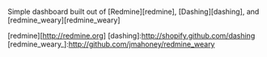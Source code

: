 Simple dashboard built out of [Redmine][redmine], [Dashing][dashing], and [redmine_weary][redmine_weary]

[redmine][http://redmine.org]
[dashing]:http://shopify.github.com/dashing
[redmine_weary_]:http://github.com/jmahoney/redmine_weary